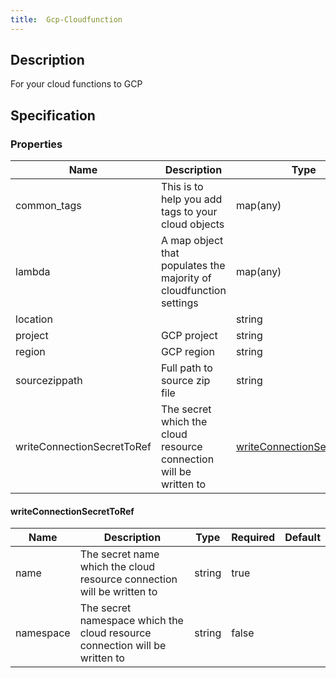 ```yaml
---
title:  Gcp-Cloudfunction
---
```


## Description

For your cloud functions to GCP

## Specification


### Properties

 Name | Description | Type | Required | Default 
 ------------ | ------------- | ------------- | ------------- | ------------- 
 common_tags | This is to help you add tags to your cloud objects | map(any) | true |  
 lambda | A map object that populates the majority of cloudfunction settings | map(any) | true |  
 location |  | string | false |  
 project | GCP project | string | true |  
 region | GCP region | string | true |  
 sourcezippath | Full path to source zip file  | string | true |  
 writeConnectionSecretToRef | The secret which the cloud resource connection will be written to | [writeConnectionSecretToRef](#writeConnectionSecretToRef) | false |  


#### writeConnectionSecretToRef

 Name | Description | Type | Required | Default 
 ------------ | ------------- | ------------- | ------------- | ------------- 
 name | The secret name which the cloud resource connection will be written to | string | true |  
 namespace | The secret namespace which the cloud resource connection will be written to | string | false |  

